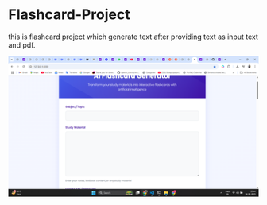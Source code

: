 # Flashcard-Project
this is flashcard project which generate text after providing text as input text and pdf.

![Screenshot](https://github.com/Anupamyadav7428/Flashcard-Project/blob/main/llm_flashcards/assets/Screenshot%20(26).png)
